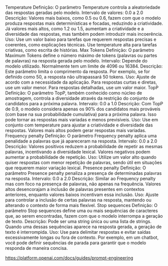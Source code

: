 Temperature
Definição: O parâmetro Temperature controla a aleatoriedade das respostas geradas pelo modelo.
Intervalo de valores: 0.0 a 2.0
Descrição: Valores mais baixos, como 0.5 ou 0.6, fazem com que o modelo produza respostas mais determinísticas e focadas, reduzindo a criatividade. Já valores mais altos, como 1.2 ou 1.5, aumentam a criatividade e a diversidade das respostas, mas também podem introduzir mais incoerência.
Uso: Use um valor baixo para tarefas que requerem respostas precisas e coerentes, como explicações técnicas. Use temperature alta para tarefas criativas, como escrita de histórias.
Max Tokens
Definição: O parâmetro Maximum Tokens define o número máximo de tokens (palavras ou partes de palavras) na resposta gerada pelo modelo.
Intervalo: Depende do modelo utilizado. Normalmente tem um limite de 4096 ou 16384.
Descrição: Este parâmetro limita o comprimento da resposta. Por exemplo, se for definido como 50, a resposta não ultrapassará 50 tokens.
Uso: Ajuste de acordo com a necessidade da aplicação. Para respostas curtas e diretas, use um valor menor. Para respostas detalhadas, use um valor maior.
TopP
Definição: O parâmetro TopP, também conhecido como núcleo de amostragem, controla a diversidade através da restrição do conjunto de candidatos para a próxima palavra.
Intervalo: 0.0 a 1.0
Descrição: Com TopP de 0.9, o modelo considera apenas os 90% dos candidatos mais prováveis (com base na sua probabilidade cumulativa) para a próxima palavra. Isso pode tornar as respostas mais variadas e menos previsíveis.
Uso: Use em conjunto com temperature para ajustar a criatividade e diversidade das respostas. Valores mais altos podem gerar respostas mais variadas.
Frequency penalty
Definição: O parâmetro Frequency penalty aplica uma penalidade a palavras que já apareceram na resposta.
Intervalo: 0.0 a 2.0
Descrição: Valores positivos reduzem a probabilidade de repetir as mesmas palavras, incentivando a diversidade lexical. Valores negativos podem aumentar a probabilidade de repetição.
Uso: Utilize um valor alto quando quiser respostas com menor repetição de palavras, sendo útil em situações que requerem maior variação lexical.
Presence penalty
Definição: O parâmetro Presence penalty penaliza a presença de determinadas palavras na resposta.
Intervalo: 0.0 a 2.0
Descrição: Similar ao Frequency penalty mas com foco na presença de palavras, não apenas na frequência. Valores altos desencorajam a inclusão de palavras presentes em contextos anteriores, enquanto valores baixos incentivam essa inclusão.
Uso: Ajuste para controlar a inclusão de certas palavras na resposta, mantendo ou alterando o contexto de forma mais flexível.
Stop sequences
Definição: O parâmetro Stop sequences define uma ou mais sequências de caracteres que, ao serem encontradas, fazem com que o modelo interrompa a geração de texto.
Descrição: Pode ser uma string única ou uma lista de strings. Quando uma dessas sequências aparece na resposta gerada, a geração de texto é interrompida.
Uso: Use para delimitar respostas e evitar saídas excessivamente longas ou fora de contexto. Por exemplo, em um chatbot, você pode definir sequências de parada para garantir que o modelo responda de maneira concisa.

https://platform.openai.com/docs/guides/prompt-engineering